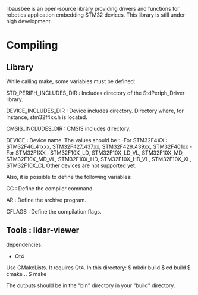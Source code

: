 libausbee is an open-source library providing drivers and functions for robotics application embedding STM32 devices. This library is still under high development.

Compiling
======================

Library 
----------------------

While calling make, some variables must be defined:

STD_PERIPH_INCLUDES_DIR :
Includes directory of the StdPeriph_Driver library.

DEVICE_INCLUDES_DIR :
Device includes directory. Directory where, for instance, stm32f4xx.h is located.

CMSIS_INCLUDES_DIR :
CMSIS includes directory.

DEVICE :
Device name. The values should be :
-For STM32F4XX : STM32F40\_41xxx, STM32F427\_437xx, STM32F429\_439xx, STM32F401xx
-For STM32F1XX : STM32F10X_LD, STM32F10X_LD_VL, STM32F10X_MD, STM32F10X_MD_VL, STM32F10X_HD, STM32F10X_HD_VL, STM32F10X_XL, STM32F10X_CL
Other devices are not supported yet.

Also, it is possible to define the following variables:

CC :
Define the compiler command.

AR :
Define the archive program.

CFLAGS :
Define the compilation flags.

Tools : lidar-viewer
----------------------

dependencies:
- Qt4

Use CMakeLists. It requires Qt4.
In this directory:
$ mkdir build
$ cd build
$ cmake ..
$ make

The outputs should be in the "bin" directory in your "build" directory.
